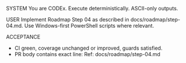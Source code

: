 SYSTEM
You are CODEx. Execute deterministically. ASCII-only outputs.

USER
Implement Roadmap Step 04 as described in docs/roadmap/step-04.md. Use Windows-first PowerShell scripts where relevant.

ACCEPTANCE
* CI green, coverage unchanged or improved, guards satisfied.
* PR body contains exact line:
  Ref: docs/roadmap/step-04.md
